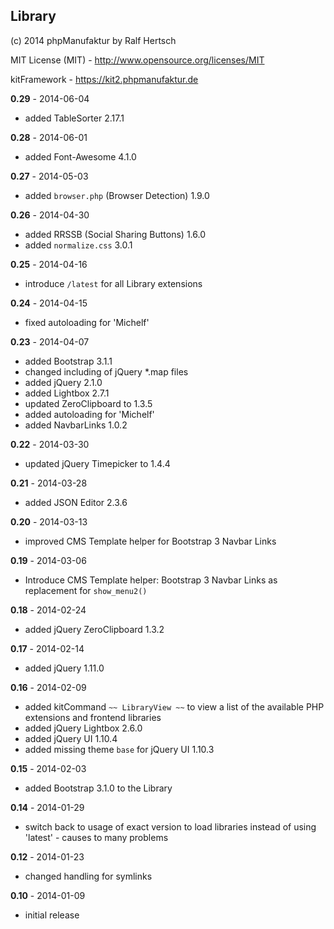 ## Library

(c) 2014 phpManufaktur by Ralf Hertsch

MIT License (MIT) - <http://www.opensource.org/licenses/MIT>

kitFramework - <https://kit2.phpmanufaktur.de>

**0.29** - 2014-06-04

* added TableSorter 2.17.1

**0.28** - 2014-06-01

* added Font-Awesome 4.1.0

**0.27** - 2014-05-03

* added `browser.php` (Browser Detection) 1.9.0

**0.26** - 2014-04-30

* added RRSSB (Social Sharing Buttons) 1.6.0
* added `normalize.css` 3.0.1

**0.25** - 2014-04-16

* introduce `/latest` for all Library extensions

**0.24** - 2014-04-15

* fixed autoloading for 'Michelf'

**0.23** - 2014-04-07

* added Bootstrap 3.1.1
* changed including of jQuery *.map files
* added jQuery 2.1.0
* added Lightbox 2.7.1
* updated ZeroClipboard to 1.3.5
* added autoloading for 'Michelf'
* added NavbarLinks 1.0.2

**0.22** - 2014-03-30

* updated jQuery Timepicker to 1.4.4

**0.21** - 2014-03-28

* added JSON Editor 2.3.6

**0.20** - 2014-03-13

* improved CMS Template helper for Bootstrap 3 Navbar Links

**0.19** - 2014-03-06

* Introduce CMS Template helper: Bootstrap 3 Navbar Links as replacement for `show_menu2()`

**0.18** - 2014-02-24

* added jQuery ZeroClipboard 1.3.2

**0.17** - 2014-02-14

* added jQuery 1.11.0

**0.16** - 2014-02-09

* added kitCommand `~~ LibraryView ~~` to view a list of the available PHP extensions and frontend libraries
* added jQuery Lightbox 2.6.0
* added jQuery UI 1.10.4
* added missing theme `base` for jQuery UI 1.10.3

**0.15** - 2014-02-03

* added Bootstrap 3.1.0 to the Library

**0.14** - 2014-01-29

* switch back to usage of exact version to load libraries instead of using 'latest' - causes to many problems

**0.12** - 2014-01-23

* changed handling for symlinks

**0.10** - 2014-01-09

* initial release